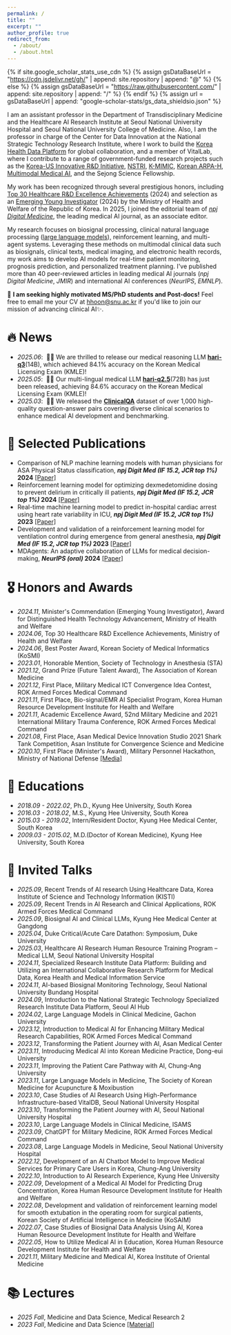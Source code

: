 ```yaml
---
permalink: /
title: ""
excerpt: ""
author_profile: true
redirect_from: 
  - /about/
  - /about.html
---
```


{% if site.google_scholar_stats_use_cdn %}
{% assign gsDataBaseUrl = "https://cdn.jsdelivr.net/gh/" | append: site.repository | append: "@" %}
{% else %}
{% assign gsDataBaseUrl = "https://raw.githubusercontent.com/" | append: site.repository | append: "/" %}
{% endif %}
{% assign url = gsDataBaseUrl | append: "google-scholar-stats/gs_data_shieldsio.json" %}

<span class='anchor' id='about-me'></span>

I am an assistant professor in the Department of Transdisciplinary Medicine and the Healthcare AI Research Institute at Seoul National University Hospital and Seoul National University College of Medicine. Also, I am the professor in charge of the Center for Data Innovation at the National Strategic Technology Research Institute, where I work to build the [Korea Health Data Platform](https://khdp.net/) for global collaboration, and a member of VitalLab, where I contribute to a range of government-funded research projects such as the [Korea-US Innovative R&D Initiative](https://www.investkorea.org/ik-en/bbs/i-465/detail.do?ntt_sn=492488), [NSTRI](https://nstri-en.snuh.org/), [K-MIMIC](https://sites.google.com/view/k-mimic/home), [Korean ARPA-H](https://www.koreabiomed.com/news/articleView.html?idxno=27698), [Multimodal Medical AI](https://www.healthcareitnews.com/news/asia/korea-expands-national-emr-and-more-korea-briefs), and the Sejong Science Fellowship.

My work has been recognized through several prestigious honors, including [Top 30 Healthcare R&D Excellence Achievements](https://www.khidi.or.kr/board/view?linkId=48931488&menuId=MENU01435) (2024) and selection as an [Emerging Young Investigator](http://www.bosa.co.kr/news/articleView.html?idxno=2236647) (2024) by the Ministry of Health and Welfare of the Republic of Korea. In 2025, I joined the editorial team of [*npj Digital Medicine*](https://www.nature.com/npjdigitalmed/), the leading medical AI journal, as an associate editor.

My research focuses on biosignal processing, clinical natural language processing ([large language models](https://www.hankyung.com/article/2025032611361)), reinforcement learning, and multi-agent systems. Leveraging these methods on multimodal clinical data such as biosignals, clinical texts, medical imaging, and electronic health records, my work aims to develop AI models for real-time patient monitoring, prognosis prediction, and personalized treatment planning. I've published more than 40 peer-reviewed articles in leading medical AI journals (_npj Digital Medicine_, _JMIR_) and international AI conferences (_NeurIPS_, _EMNLP_).

🚀 **I am seeking highly motivated MS/PhD students and Post-docs!** Feel free to email me your CV at [hhoon@snu.ac.kr](mailto:hhoon@snu.ac.kr) if you'd like to join our mission of advancing clinical AI✨.



# 🔥 News
- *2025.06*: &nbsp;🎉🎉 We are thrilled to release our medical reasoning LLM [**hari-q3**](https://huggingface.co/snuh/hari-q3)(14B), which achieved 84.1% accuracy on the Korean Medical Licensing Exam (KMLE)!
- *2025.05*: &nbsp;🎉🎉 Our multi-lingual medical LLM [**hari-q2.5**](https://huggingface.co/snuh/hari-q2.5)(72B) has just been released, achieving 84.6% accuracy on the Korean Medical Licensing Exam (KMLE)!
- *2025.03*: &nbsp;🎉🎉 We released the [**ClinicalQA**](https://huggingface.co/datasets/snuh/ClinicalQA) dataset of over 1,000 high-quality question-answer pairs covering diverse clinical scenarios to enhance medical AI development and benchmarking.


# 📝 Selected Publications
- Comparison of NLP machine learning models with human physicians for ASA Physical Status classification, **_npj Digit Med (IF 15.2, JCR top 1%)_ 2024** [[Paper]](https://www.nature.com/articles/s41746-024-01259-6)
- Reinforcement learning model for optimizing dexmedetomidine dosing to prevent delirium in critically ill patients, **_npj Digit Med (IF 15.2, JCR top 1%)_ 2024** [[Paper]](https://www.nature.com/articles/s41746-024-01335-x)
- Real-time machine learning model to predict in-hospital cardiac arrest using heart rate variability in ICU, **_npj Digit Med (IF 15.2, JCR top 1%)_ 2023** [[Paper]](https://www.nature.com/articles/s41746-023-00960-2)
- Development and validation of a reinforcement learning model for ventilation control during emergence from general anesthesia, **_npj Digit Med (IF 15.2, JCR top 1%)_ 2023** [[Paper]](https://www.nature.com/articles/s41746-023-00893-w)
- MDAgents: An adaptive collaboration of LLMs for medical decision-making, **_NeurIPS (oral)_ 2024** [[Paper]](https://proceedings.neurips.cc/paper_files/paper/2024/file/90d1fc07f46e31387978b88e7e057a31-Paper-Conference.pdf)


# 🎖 Honors and Awards
- *2024.11*, Minister's Commendation (Emerging Young Investigator), Award for Distinguished Health Technology Advancement, Ministry of Health and Welfare
- *2024.06*, Top 30 Healthcare R&D Excellence Achievements, Ministry of Health and Welfare
- *2024.06*, Best Poster Award, Korean Society of Medical Informatics (KoSMI)
- *2023.01*, Honorable Mention, Society of Technology in Anesthesia (STA)
- *2021.12*, Grand Prize (Future Talent Award), The Association of Korean Medicine
- *2021.12*, First Place, Military Medical ICT Convergence Idea Contest, ROK Armed Forces Medical Command
- *2021.11*, First Place, Bio-signal/EMR AI Specialist Program, Korea Human Resource Development Institute for Health and Welfare
- *2021.11*, Academic Excellence Award, 52nd Military Medicine and 2021 International Military Trauma Conference, ROK Armed Forces Medical Command
- *2021.08*, First Place, Asan Medical Device Innovation Studio 2021 Shark Tank Competition, Asan Institute for Convergence Science and Medicine
- *2020.10*, First Place (Minister's Award), Military Personnel Hackathon, Ministry of National Defense [[Media]](https://www.sedaily.com/NewsView/22NQ1ECG58)


# 📖 Educations
- *2018.09 - 2022.02*, Ph.D., Kyung Hee University, South Korea
- *2016.03 - 2018.02*, M.S., Kyung Hee University, South Korea
- *2015.03 - 2019.02*, Intern/Resident Doctor, Kyung Hee Medical Center, South Korea
- *2009.03 - 2015.02*, M.D.(Doctor of Korean Medicine), Kyung Hee University, South Korea
  

# 💬 Invited Talks
- *2025.09*, Recent Trends of AI research Using Healthcare Data, Korea Institute of Science and Technology Information (KISTI)
- *2025.09*, Recent Trends in AI Research and Clinical Applications, ROK Armed Forces Medical Command  
- *2025.09*, Biosignal AI and Clinical LLMs, Kyung Hee Medical Center at Gangdong
- *2025.04*, Duke Critical/Acute Care Datathon: Symposium, Duke University  
- *2025.03*, Healthcare AI Research Human Resource Training Program – Medical LLM, Seoul National University Hospital  
- *2024.11*, Specialized Research Institute Data Platform: Building and Utilizing an International Collaborative Research Platform for Medical Data, Korea Health and Medical Information Service  
- *2024.11*, AI-based Biosignal Monitoring Technology, Seoul National University Bundang Hospital  
- *2024.09*, Introduction to the National Strategic Technology Specialized Research Institute Data Platform, Seoul AI Hub  
- *2024.02*, Large Language Models in Clinical Medicine, Gachon University  
- *2023.12*, Introduction to Medical AI for Enhancing Military Medical Research Capabilities, ROK Armed Forces Medical Command  
- *2023.12*, Transforming the Patient Journey with AI, Asan Medical Center  
- *2023.11*, Introducing Medical AI into Korean Medicine Practice, Dong-eui University  
- *2023.11*, Improving the Patient Care Pathway with AI, Chung-Ang University  
- *2023.11*, Large Language Models in Medicine, The Society of Korean Medicine for Acupuncture & Moxibustion  
- *2023.10*, Case Studies of AI Research Using High-Performance Infrastructure-based VitalDB, Seoul National University Hospital  
- *2023.10*, Transforming the Patient Journey with AI, Seoul National University Hospital  
- *2023.10*, Large Language Models in Clinical Medicine, ISAMS  
- *2023.09*, ChatGPT for Military Medicine, ROK Armed Forces Medical Command  
- *2023.08*, Large Language Models in Medicine, Seoul National University Hospital  
- *2022.12*, Development of an AI Chatbot Model to Improve Medical Services for Primary Care Users in Korea, Chung-Ang University  
- *2022.10*, Introduction to AI Research Experience, Kyung Hee University  
- *2022.09*, Development of a Medical AI Model for Predicting Drug Concentration, Korea Human Resource Development Institute for Health and Welfare  
- *2022.08*, Development and validation of reinforcement learning model for smooth extubation in the operating room for surgical patients, Korean Society of Artificial Intelligence in Medicine (KoSAIM)
- *2022.07*, Case Studies of Biosignal Data Analysis Using AI, Korea Human Resource Development Institute for Health and Welfare  
- *2022.05*, How to Utilize Medical AI in Education, Korea Human Resource Development Institute for Health and Welfare  
- *2021.11*, Military Medicine and Medical AI, Korea Institute of Oriental Medicine  


# 📚 Lectures
- *2025 Fall*, Medicine and Data Science, Medical Research 2
- *2023 Fall*, Medicine and Data Science [[Material]](https://github.com/HyeonhoonLee/SNUCM_AI)

